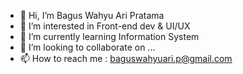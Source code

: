 - 👋 Hi, I’m Bagus Wahyu Ari Pratama
- 👀 I’m interested in Front-end dev & UI/UX
- 🌱 I’m currently learning Information System
- 💞️ I’m looking to collaborate on ...
- 📫 How to reach me : baguswahyuari.p@gmail.com

<!---
baguswap/baguswap is a ✨ special ✨ repository because its `README.md` (this file) appears on your GitHub profile.
You can click the Preview link to take a look at your changes.
--->
